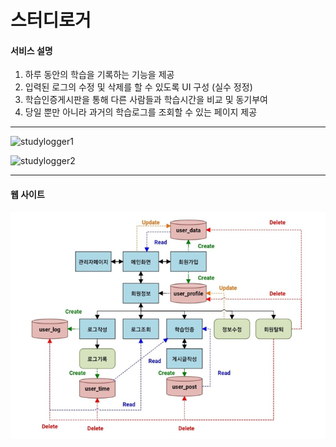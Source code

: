 # 스터디로거

#### 서비스 설명
1. 하루 동안의 학습을 기록하는 기능을 제공 
2. 입력된 로그의 수정 및 삭제를 할 수 있도록 UI 구성 (실수 정정) 
3. 학습인증게시판을 통해 다른 사람들과 학습시간을 비교 및 동기부여
4. 당일 뿐만 아니라 과거의 학습로그를 조회할 수 있는 페이지 제공

------

![studylogger1](https://github.com/DustinYook/Project_StudyLogger/blob/master/image/studylogger1.gif)

![studylogger2](https://github.com/DustinYook/Project_StudyLogger/blob/master/image/studylogger2.gif)

-----

#### 웹 사이트 
![web_struct](https://github.com/DustinYook/JavaStudyLogger/blob/master/web_struct.PNG)
